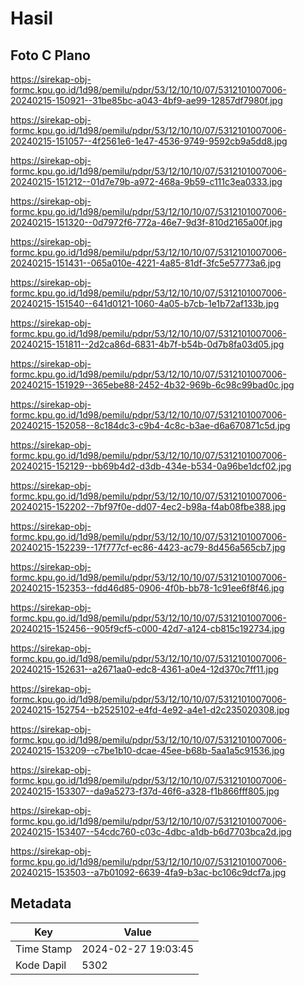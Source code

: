 # Hasil

## Foto C Plano

https://sirekap-obj-formc.kpu.go.id/1d98/pemilu/pdpr/53/12/10/10/07/5312101007006-20240215-150921--31be85bc-a043-4bf9-ae99-12857df7980f.jpg

https://sirekap-obj-formc.kpu.go.id/1d98/pemilu/pdpr/53/12/10/10/07/5312101007006-20240215-151057--4f2561e6-1e47-4536-9749-9592cb9a5dd8.jpg

https://sirekap-obj-formc.kpu.go.id/1d98/pemilu/pdpr/53/12/10/10/07/5312101007006-20240215-151212--01d7e79b-a972-468a-9b59-c111c3ea0333.jpg

https://sirekap-obj-formc.kpu.go.id/1d98/pemilu/pdpr/53/12/10/10/07/5312101007006-20240215-151320--0d7972f6-772a-46e7-9d3f-810d2165a00f.jpg

https://sirekap-obj-formc.kpu.go.id/1d98/pemilu/pdpr/53/12/10/10/07/5312101007006-20240215-151431--065a010e-4221-4a85-81df-3fc5e57773a6.jpg

https://sirekap-obj-formc.kpu.go.id/1d98/pemilu/pdpr/53/12/10/10/07/5312101007006-20240215-151540--641d0121-1060-4a05-b7cb-1e1b72af133b.jpg

https://sirekap-obj-formc.kpu.go.id/1d98/pemilu/pdpr/53/12/10/10/07/5312101007006-20240215-151811--2d2ca86d-6831-4b7f-b54b-0d7b8fa03d05.jpg

https://sirekap-obj-formc.kpu.go.id/1d98/pemilu/pdpr/53/12/10/10/07/5312101007006-20240215-151929--365ebe88-2452-4b32-969b-6c98c99bad0c.jpg

https://sirekap-obj-formc.kpu.go.id/1d98/pemilu/pdpr/53/12/10/10/07/5312101007006-20240215-152058--8c184dc3-c9b4-4c8c-b3ae-d6a670871c5d.jpg

https://sirekap-obj-formc.kpu.go.id/1d98/pemilu/pdpr/53/12/10/10/07/5312101007006-20240215-152129--bb69b4d2-d3db-434e-b534-0a96be1dcf02.jpg

https://sirekap-obj-formc.kpu.go.id/1d98/pemilu/pdpr/53/12/10/10/07/5312101007006-20240215-152202--7bf97f0e-dd07-4ec2-b98a-f4ab08fbe388.jpg

https://sirekap-obj-formc.kpu.go.id/1d98/pemilu/pdpr/53/12/10/10/07/5312101007006-20240215-152239--17f777cf-ec86-4423-ac79-8d456a565cb7.jpg

https://sirekap-obj-formc.kpu.go.id/1d98/pemilu/pdpr/53/12/10/10/07/5312101007006-20240215-152353--fdd46d85-0906-4f0b-bb78-1c91ee6f8f46.jpg

https://sirekap-obj-formc.kpu.go.id/1d98/pemilu/pdpr/53/12/10/10/07/5312101007006-20240215-152456--905f9cf5-c000-42d7-a124-cb815c192734.jpg

https://sirekap-obj-formc.kpu.go.id/1d98/pemilu/pdpr/53/12/10/10/07/5312101007006-20240215-152631--a2671aa0-edc8-4361-a0e4-12d370c7ff11.jpg

https://sirekap-obj-formc.kpu.go.id/1d98/pemilu/pdpr/53/12/10/10/07/5312101007006-20240215-152754--b2525102-e4fd-4e92-a4e1-d2c235020308.jpg

https://sirekap-obj-formc.kpu.go.id/1d98/pemilu/pdpr/53/12/10/10/07/5312101007006-20240215-153209--c7be1b10-dcae-45ee-b68b-5aa1a5c91536.jpg

https://sirekap-obj-formc.kpu.go.id/1d98/pemilu/pdpr/53/12/10/10/07/5312101007006-20240215-153307--da9a5273-f37d-46f6-a328-f1b866fff805.jpg

https://sirekap-obj-formc.kpu.go.id/1d98/pemilu/pdpr/53/12/10/10/07/5312101007006-20240215-153407--54cdc760-c03c-4dbc-a1db-b6d7703bca2d.jpg

https://sirekap-obj-formc.kpu.go.id/1d98/pemilu/pdpr/53/12/10/10/07/5312101007006-20240215-153503--a7b01092-6639-4fa9-b3ac-bc106c9dcf7a.jpg


## Metadata

| Key        | Value               |
| ---------- | ------------------- |
| Time Stamp | 2024-02-27 19:03:45 |
| Kode Dapil | 5302                |



